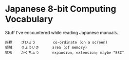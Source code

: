 Japanese 8-bit Computing Vocabulary
===================================

Stuff I've encountered while reading Japanese manuals.

    座標    ざひょう        co-ordinate (on a screen)
    領域    りょういき      area (of memory)
    拡張    かくちょう      expansion, extension; maybe "ESC"
